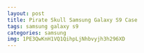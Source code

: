 ```yaml
---
layout: post
title: Pirate Skull Samsung Galaxy S9 Case
tags: samsung galaxy s9
categories: samsung
img: 1PE3QwKnH1VQ1QihpLjNhbvyjh3h296XD
---
```


